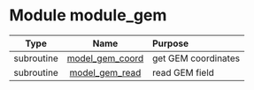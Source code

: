 # Module module_gem

| Type | Name | Purpose |
| :--: | :--: | :---------- |
| subroutine | [model_gem_coord](https://github.com/benjaminmenetrier/bump/tree/master/src/module_gem.F90#L26) | get GEM coordinates |
| subroutine | [model_gem_read](https://github.com/benjaminmenetrier/bump/tree/master/src/module_gem.F90#L114) | read GEM field |
